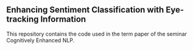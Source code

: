 ## Enhancing Sentiment Classification with Eye-tracking Information
This repository contains the code used in the term paper of the seminar Cognitively Enhanced NLP.

